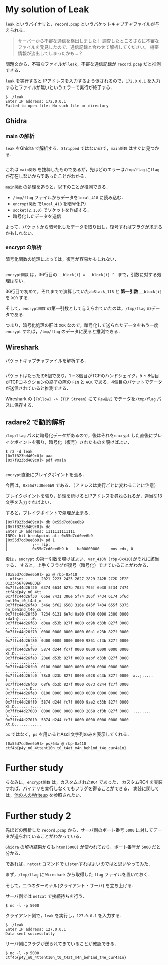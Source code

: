 # My solution of Leak
`leak` というバイナリと，`record.pcap` というパケットキャプチャファイルが与えられる．

> サーバーから不審な通信を検出しました！
> 調査したところさらに不審なファイルを発見したので、通信記録と合わせて解析してください。
>機密情報が流出してしまったかも...？

問題文から，不審なファイルが `leak`，不審な通信記録が `record.pcap` だと推測できる．


`leak` を実行すると IPアドレスを入力するよう促されるので，`172.0.0.1` を入力するとファイルが無いというエラーで実行が終了する．

```
$ ./leak                                                                                                                                                                               
Enter IP address: 172.0.0.1
Failed to open file: No such file or directory
```

## Ghidra
### main の解析
`leak` をGhidra で解析する．`Stripped` ではないので，`main関数` はすぐに見つかる．

<figure><img src="../assets/ghidra_main.png" alt=""></figure>

これは `main関数` を抜粋したものであるが，先ほどのエラーは`/tmp/flag` に`flag` が存在しないからであったことがわかる．

`main関数` の処理を追うと，以下のことが推測できる．
- `/tmp/flag` ファイルからデータを`local_418` に読み込む．
- `encrypt関数` で`local_418` を暗号化(?) 
- `socket(2,1,0)` でソケットを作成する．
- 暗号化したデータを送信

よって，パケットから暗号化したデータを取り出し，復号すればフラグが求まるかもしれない．

### encrypt の解析
暗号化関数の処理によっては，復号が容易かもしれない．
<figure><img src="../assets/ghidra_encrypt.png" alt=""></figure>

`encrypt関数` は，36行目の `__block[i] = __block[i] ^ ` まで，引数に対する処理はない．

36行目で初めて，それまでで演算していた`abStack_118` と **第一引数**  `__block[i]` を `XOR` する．

そして，`encrypt関数` の第一引数として与えられていたのは，`/tmp/flag` のデータである．

つまり，暗号化処理の肝は `XOR` なので，暗号化して送られたデータをもう一度 `encrypt` すれば，`/tmp/flag` のデータに戻ると推測できる．

## Wireshark 
パケットキャプチャファイルを解析する．
<figure><img src="../assets/wireshark.png" alt=""></figure>

パケットはたったの8個であり，1 ~ 3個目がTCPのハンドシェイク，5 ~ 8個目がTCPコネクションの終了の際の `FIN` と `ACK` である．4個目のパケットでデータが送信されていると推測できる． 

Wireshark の `[Follow] -> [TCP Stream]` にて `Raw形式` でデータを`/tmp/flag` パスに保存する．

## radare2 で動的解析
`/tmp/flag` パスに暗号化データがあるので，後はそれを`encrypt` した直後にブレイクポイントを張り，暗号化（復号）されたものを覗けばよい．

```
$ r2 -d leak
[0x7f823bd469c0]> aaa
[0x7f823bd469c0]> pdf @main
```
<figure><img src="../assets/r2_main.png" alt=""></figure>

`encrypt`直後にブレイクポイントを張る．

今回は，`0x55d7cd0ee6b9` である．（アドレスは実行ごとに変わることに注意）

ブレイクポイントを張り，処理を続けるとIPアドレスを尋ねられるが，適当な13文字を入力すればよい．

すると，ブレイクポイントで処理が止まる．
```
[0x7f823bd469c0]> db 0x55d7cd0ee6b9
[0x7f823bd469c0]> dc
Enter IP address: 1111111111111
INFO: hit breakpoint at: 0x55d7cd0ee6b9
[0x55d7cd0ee6b9]> pd 1
│           ;-- rip:
│           0x55d7cd0ee6b9 b    ba00000000     mov edx, 0
```

後は，`encrypt` の第一引数を覗けばよい．`var_410h (rbp-0x410)`がそれに該当する．
すると，上手くフラグが復号（暗号化）できていることがわかる．

```
[0x55d7cd0ee6b9]> px @ rbp-0x410
- offset -      2021 2223 2425 2627 2829 2A2B 2C2D 2E2F  0123456789ABCDEF
0x7ffc44d26f20  6374 6634 627b 7034 795f 6e30 5f34 7474  ctf4b{p4y_n0_4tt                                                                                    
0x7ffc44d26f30  656e 7431 306e 5f74 305f 7434 6174 5f6d  ent10n_t0_t4at_m
0x7ffc44d26f40  346e 5f62 6568 316e 645f 7434 655f 6375  4n_beh1nd_t4e_cu
0x7ffc44d26f50  7234 6131 6e7d 0a00 0700 0000 2300 0000  r4a1n}......#...
0x7ffc44d26f60  d0ea d53b 827f 0000 cd9b d33b 827f 0000  ...;.......;....
0x7ffc44d26f70  0000 0000 0000 0000 60a1 d23b 827f 0000  ........`..;....
0x7ffc44d26f80  0d00 0000 0000 0000 9861 cf3b 827f 0000  .........a.;....
0x7ffc44d26f90  5874 d244 fc7f 0000 0000 0000 0000 0000  Xt.D............
0x7ffc44d26fa0  20e0 d53b 827f 0000 aebf d33b 827f 0000   ..;.......;....
0x7ffc44d26fb0  0100 0000 0000 0000 0000 0000 0000 0000  ................
0x7ffc44d26fc0  78c8 d23b 827f 0000 c028 d43b 827f 0000  x..;.....(.;....
0x7ffc44d26fd0  68f6 d53b 827f 0000 c073 d244 fc7f 0000  h..;.....s.D....
0x7ffc44d26fe0  0100 0000 0000 0000 0000 0000 0000 0000  ................
0x7ffc44d26ff0  5874 d244 fc7f 0000 9ae2 d33b 827f 0000  Xt.D.......;....
0x7ffc44d27000  0000 0000 0000 0000 2068 cf3b 827f 0000  ........ h.;....
0x7ffc44d27010  5874 d244 fc7f 0000 0000 0000 0000 0000  Xt.D............
```

`px` ではなく，`ps` を用いるとAscii文字列のみを表示してくれる．

```
[0x55d7cd0ee6b9]> ps/64x @ rbp-0x410
ctf4b{p4y_n0_4ttent10n_t0_t4at_m4n_beh1nd_t4e_cur4a1n}
```

# Further study
ちなみに，`encrypt関数` は，カスタムされた`RC4` であった．
カスタムRC4 を実装すれば，バイナリを実行しなくてもフラグを得ることができる．
実装に関しては，[他の人のWriteup](https://tan.hatenadiary.jp/entry/2023/06/05/001017) を参照されたい．

# Further study 2
先ほどの解析した `record.pcap` から，サーバ側のポート番号 `5000` に対してデータが送られていることがわかっている．

`Ghidra` の解析結果からも `hton(5000)` が使われており，ポート番号が `5000` だと分かる．

であれば，`netcat` コマンドで `Listen`すればよいのではと思いやってみた．

まず，`/tmp/flag` に `Wireshark` から取得した `flag` ファイルを置いておく．

そして，二つのターミナル(クライアント・サーバ) を立ち上げる．

サーバ側では `netcat` で接続待ちを行う．
```
$ nc -l -p 5000
```
クライアント側で，`leak` を実行し，`127.0.0.1` を入力する．
```
$ ./leak                                         
Enter IP address: 127.0.0.1
Data sent successfully
```
サーバ側にフラグが送られてきていることが確認できる．
```
$ nc -l -p 5000                                         
ctf4b{p4y_n0_4ttent10n_t0_t4at_m4n_beh1nd_t4e_cur4a1n}
```